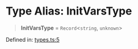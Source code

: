 # Type Alias: InitVarsType

> **InitVarsType** = `Record`\<`string`, `unknown`\>

Defined in: [types.ts:5](https://github.com/laruss/react-text-game/blob/9170bd136d7f37dbbee8bf6f71732f065efa0401/packages/core/src/types.ts#L5)
